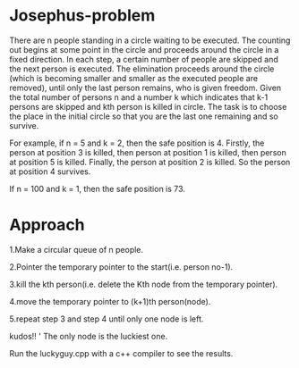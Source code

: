 # Josephus-problem
There are n people standing in a circle waiting to be executed. The counting out begins at some point in the circle and proceeds around the circle in a fixed direction. In each step, a certain number of people are skipped and the next person is executed. The elimination proceeds around the circle (which is becoming smaller and smaller as the executed people are removed), until only the last person remains, who is given freedom. Given the total number of persons n and a number k which indicates that k-1 persons are skipped and kth person is killed in circle. The task is to choose the place in the initial circle so that you are the last one remaining and so survive.

For example, if n = 5 and k = 2, then the safe position is 4. Firstly, the person at position 3 is killed, then person at position 1 is killed, then person at position 5 is killed. Finally, the person at position 2 is killed. So the person at position 4 survives.

If n = 100 and k = 1, then the safe position is 73. 

# Approach
1.Make a circular queue of n people.

2.Pointer the temporary pointer to the start(i.e. person no-1).

3.kill the kth person(i.e. delete the Kth node from the temporary pointer).

4.move the temporary pointer to (k+1)th person(node).

5.repeat step 3 and step 4 until only one node is left.

kudos!! '
The only node is the luckiest one.



Run the luckyguy.cpp with a c++ compiler to see the results.
